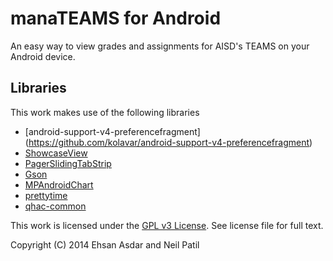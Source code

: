 manaTEAMS for Android
=========

An easy way to view grades and assignments for AISD's TEAMS on your Android device.

Libraries
-----
This work makes use of the following libraries
* [android-support-v4-preferencefragment] (https://github.com/kolavar/android-support-v4-preferencefragment)
* [ShowcaseView](https://github.com/amlcurran/Showcaseview)
* [PagerSlidingTabStrip](https://github.com/astuetz/PagerSlidingTabStrip)
* [Gson](https://code.google.com/p/google-gson/)
* [MPAndroidChart](https://github.com/PhilJay/MPAndroidChart)
* [prettytime](http://ocpsoft.org/prettytime/)
* [qhac-common](https://github.com/quickhac/qhac-common)

This work is licensed under the [GPL v3 License](http://choosealicense.com/licenses/gpl-v3/). See license file for full text.

Copyright (C) 2014 Ehsan Asdar and Neil Patil
